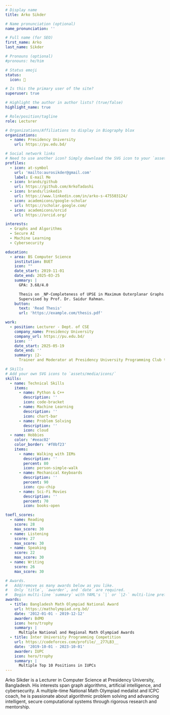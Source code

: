 ```yaml
---
# Display name
title: Arko Sikder

# Name pronunciation (optional)
name_pronunciation: ''

# Full name (for SEO)
first_name: Arko
last_name: Sikder

# Pronouns (optional)
#pronouns: he/him

# Status emoji
status:
  icon: 🚀

# Is this the primary user of the site?
superuser: true

# Highlight the author in author lists? (true/false)
highlight_name: true

# Role/position/tagline
role: Lecturer

# Organizations/Affiliations to display in Biography blox
organizations:
  - name: Presidency University
    url: https://pu.edu.bd/

# Social network links
# Need to use another icon? Simply download the SVG icon to your `assets/media/icons/` folder.
profiles:
  - icon: at-symbol
    url: 'mailto:aurosikder@gmail.com'
    label: E-mail Me
  - icon: brands/github
    url: https://github.com/ArkoTadashi
  - icon: brands/linkedin
    url: https://www.linkedin.com/in/arko-s-475503124/
  - icon: academicons/google-scholar
    url: https://scholar.google.com/
  - icon: academicons/orcid
    url: https://orcid.org/

interests:
  - Graphs and Algorithms
  - Secure AI
  - Machine Learning
  - Cybersecurity

education:
  - area: BS Computer Science
    institution: BUET
    icon: ""
    date_start: 2019-11-01
    date_end: 2025-03-25
    summary: |
      GPA: 3.68/4.0

      Thesis on _NP-Completeness of UPSE in Maximum Outerplanar Graphs and Finding a Polynomial Time Algorithm for MCS on Cycles_. 
      Supervised by Prof. Dr. Saidur Rahman.
    button:
      text: 'Read Thesis'
      url: 'https://example.com/thesis.pdf'

work:
  - position: Lecturer - Dept. of CSE
    company_name: Presidency University
    company_url: https://pu.edu.bd/
    icon: ''
    date_start: 2025-05-19
    date_end: ''
    summary: |2-
      Trainer and Moderator at Presidency University Programming Club that focuses on Competitive Programming.

# Skills
# Add your own SVG icons to `assets/media/icons/`
skills:
  - name: Technical Skills
    items:
      - name: Python & C++
        description: ''
        icon: code-bracket
      - name: Machine Learning
        description: ''
        icon: chart-bar
      - name: Problem Solving
        description: ''
        icon: cloud
  - name: Hobbies
    color: '#eeac02'
    color_border: '#f0bf23'
    items:
      - name: Walking with IEMs
        description: ''
        percent: 80
        icon: person-simple-walk
      - name: Mechanical Keyboards
        description: ''
        percent: 90
        icon: cpu-chip
      - name: Sci-Fi Movies
        description: ''
        percent: 70
        icon: books-open

toefl_scores:
  - name: Reading
    score: 28
    max_score: 30
  - name: Listening
    score: 27
    max_score: 30
  - name: Speaking
    score: 22
    max_score: 30
  - name: Writing
    score: 26
    max_score: 30

# Awards.
#   Add/remove as many awards below as you like.
#   Only `title`, `awarder`, and `date` are required.
#   Begin multi-line `summary` with YAML's `|` or `|2-` multi-line prefix and indent 2 spaces below.
awards:
  - title: Bangladesh Math Olympiad National Award
    url: https://matholympiad.org.bd/
    date: '2012-01-01 - 2019-12-12'
    awarder: BdMO
    icon: hero/trophy
    summary: |
      Multiple National and Regional Math Olympiad Awards
  - title: Inter University Programming Competition
    url: https://codeforces.com/profile/__277LB3__
    date: '2019-10-01 - 2023-10-01'
    awarder: IUPC
    icon: hero/trophy
    summary: |
      Multiple Top 10 Positions in IUPCs
---
```


Arko Sikder is a Lecturer in Computer Science at Presidency University, Bangladesh. His interests span graph algorithms, artificial intelligence, and cybersecurity. A multiple-time National Math Olympiad medalist and ICPC coach, he is passionate about algorithmic problem solving and advancing intelligent, secure computational systems through rigorous research and mentorship.